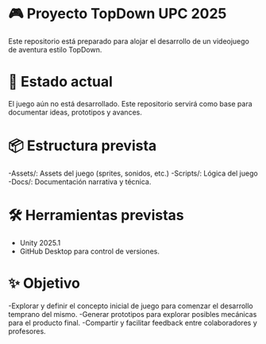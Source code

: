 # 🎮 Proyecto TopDown UPC 2025

Este repositorio está preparado para alojar el desarrollo de un videojuego de aventura estilo TopDown.

# 🧪 Estado actual
El juego aún no está desarrollado. Este repositorio servirá como base para documentar ideas, prototipos y avances.

# 📦 Estructura prevista
-Assets/: Assets del juego (sprites, sonidos, etc.)
-Scripts/: Lógica del juego
-Docs/: Documentación narrativa y técnica.

# 🛠️ Herramientas previstas
- Unity 2025.1
- GitHub Desktop para control de versiones.

# ✨ Objetivo
-Explorar y definir el concepto inicial de juego para comenzar el desarrollo temprano del mismo.
-Generar prototipos para explorar posibles mecánicas para el producto final.
-Compartir y facilitar feedback entre colaboradores y profesores.

